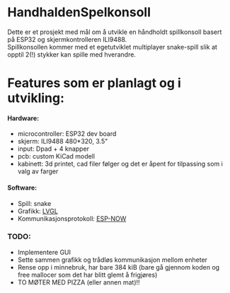 # HandhaldenSpelkonsoll
  
Dette er et prosjekt med mål om å utvikle en håndholdt spillkonsoll basert på ESP32 og skjermkontrolleren ILI9488.  
Spillkonsollen kommer med et egetutviklet multiplayer snake-spill slik at opptil 2(!) stykker kan spille med hverandre. 
  
# Features som er planlagt og i utvikling:  
#### Hardware:  
* microcontroller: ESP32 dev board
* skjerm: ILI9488 480*320, 3.5"  
* input: Dpad + 4 knapper
* pcb: custom KiCad modell  
* kabinett: 3d printet, cad filer følger og det er åpent for tilpassing som i valg av farger

#### Software:  
* Spill: snake  
* Grafikk: [LVGL](https://github.com/lvgl/lvgl)
* Kommunikasjonsprotokoll: [ESP-NOW](https://github.com/espressif/esp-now) 


### TODO:
* Implementere GUI
* Sette sammen grafikk og trådløs kommunikasjon mellom enheter
* Rense opp i minnebruk, har bare 384 kiB (bare gå gjennom koden og free mallocer som det har blitt glemt å frigjøres)
* TO MØTER MED PIZZA (eller annen mat)!!
